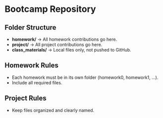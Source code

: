 # Bootcamp Repository

## Folder Structure
- **homework/** → All homework contributions go here.
- **project/** → All project contributions go here.
- **class_materials/** → Local files only, not pushed to GitHub.

## Homework Rules
- Each homework must be in its own folder (homework0, homework1, ...).
- Include all required files.

## Project Rules
- Keep files organized and clearly named.
